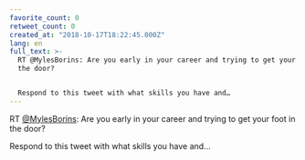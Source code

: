```yaml
---
favorite_count: 0
retweet_count: 0
created_at: "2018-10-17T18:22:45.000Z"
lang: en
full_text: >-
  RT @MylesBorins: Are you early in your career and trying to get your foot in
  the door?


  Respond to this tweet with what skills you have and…
---
```


RT [@MylesBorins](https://twitter.com/MylesBorins): Are you early in your career
and trying to get your foot in the door?

Respond to this tweet with what skills you have and…
